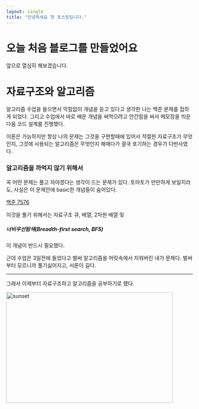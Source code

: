 ```yaml
---
layout: single
title: "안녕하세요 첫 포스팅입니다."
---
```


# 오늘 처음 블로그를 만들었어요

앞으로 열심히 해보겠습니다.

# 자료구조와 알고리즘 

알고리즘 수업을 들으면서 막힘없이 개념을 듣고 있다고 생각한 나는 
백준 문제를 접하게 되었다. 그리고 수업에서 바로 배운 개념을 써먹으려고 
안간힘을 써서 메모장을 띄운다음 코드 설계를 진행했다. 

이론은 가능하지만 항상 나의 문제는 그것을 구현할때에 있어서 
적절한 자료구조가 무엇인지, 그것에 사용되는 알고리즘은 무엇인지 
해매다가 결국 포기하는 경우가 다반사였다.



### 알고리즘을 까먹지 않기 위해서 

꼭 어떤 문제는 풀고 자야겠다는 생각이 드는 문제가 있다.
토마토가 만만하게 보일지라도, 사실은 이 문제안에 basic한 개념들이 숨어있다.

[백준 7576](https://www.acmicpc.net/problem/7576)


이것을 풀기 위해서는 자료구조 큐, 배열, 2차원 배열 및 

#####  너비우선탐색(Breadth-first search, BFS) 

이 개념이 반드시 필요했다.

근데 수업은 3일전에 들었다고 벌써 알고리즘을 머릿속에서 지워버린 내가 문제다.
벌써부터 모르니까 풀기싫어지고, 서론이 길다.
* * * 
그래서 이제부터 자료구조하고 알고리즘을 공부하기로 했다.

<img src="https://postfiles.pstatic.net/MjAyMTExMDdfODIg/MDAxNjM2MjgyNTMyNDU0.wwa6peKsrFFhr5kjQ64o_iIvDWOoHdIGOihnvilX9F8g.Tod5KV5nK3FE9q1GBVjPv1yIBSH48c7gIH6lXvfhbBAg.JPEG.gah1234/sunset-1373171.jpg?type=w773" width="450px" height="300px" title="나의 다짐" alt="sunset"></img><br/>
